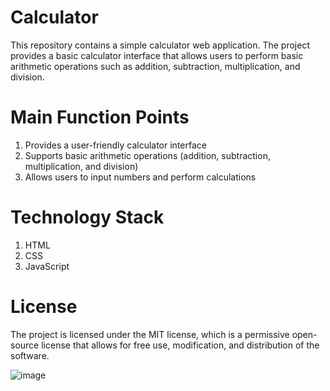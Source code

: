 # Calculator

This repository contains a simple calculator web application. The project provides a basic calculator interface that allows users to perform basic arithmetic operations such as addition, subtraction, multiplication, and division.

# Main Function Points

1. Provides a user-friendly calculator interface
2. Supports basic arithmetic operations (addition, subtraction, multiplication, and division)
3. Allows users to input numbers and perform calculations
   
# Technology Stack

1. HTML
2. CSS
3. JavaScript
   
# License
The project is licensed under the MIT license, which is a permissive open-source license that allows for free use, modification, and distribution of the software.

![image](https://github.com/user-attachments/assets/43c7f074-2130-4575-8b35-6f528538e349)
